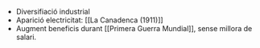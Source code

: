 - Diversifiació industrial
- Aparició electricitat: [[La Canadenca (1911)]]
- Augment beneficis durant [[Primera Guerra Mundial]], sense millora de salari.